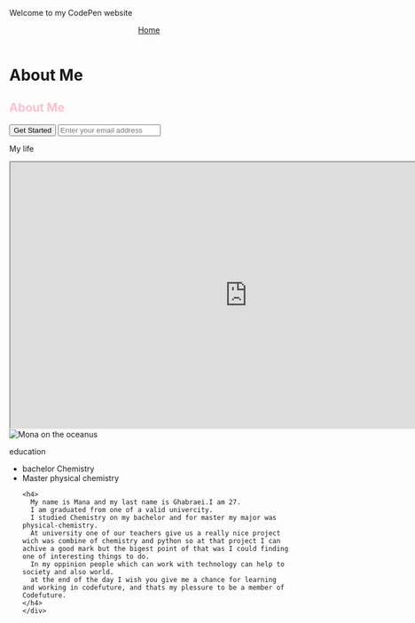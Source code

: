 Welcome to my CodePen website

<!DOCTYPE HTML>
<html lang="en">
  <link
  rel="stylesheet"
  href="https://use.fontawesome.com/releases/v5.8.1/css/all.css"
  integrity="sha384-50oBUHEmvpQ+1lW4y57PTFmhCaXp0ML5d60M1M7uH2+nqUivzIebhndOJK28anvf"
  crossorigin="anonymous"
/>
 <link rel="preconnect" href="https://fonts.googleapis.com">
<link rel="preconnect" href="https://fonts.gstatic.com" crossorigin>
<link href="https://fonts.googleapis.com/css2?family=Poppins:ital,wght@0,100;0,200;0,300;0,400;0,700;1,100;1,200;1,600&display=swap" rel="stylesheet">
 <title>My life is like?></title>
  <header class="c-site-header">
   <nav aria-label="Main Site Links.">   
      <a href="#">Home</a>       
    </nav>
 </header>
  
 
  <h1>About Me</h1>
  <h2 style="color: pink;">About Me</h2>
   <form id="form" action="https://www.freecodecamp.com/email-submit">
      <input id="submit" type="submit" value="Get Started" class="btn" />
      <input
        name="email"
        id="email"
        type="email"
        placeholder="Enter your email address"
        required
      />
     
      
 <p class="pragraph"> My life</p>
  <iframe width="853" height="480" src="https://www.youtube.com/embed/j_0UrSomgO0" title="YouTube video player" allow="accelerometer; autoplay; clipboard-write; encrypted-media; gyroscope; picture-in-picture" allowfullscreen></iframe>
  <img class="image" src="image-Moana.jpg" alt= "Mona on the oceanus"/> 
 <main>
  <div>
    <div>
    <p>education</p>
    <ul>
      <li>bachelor Chemistry</li>
      <li>Master physical chemistry</li>
      
    <h4>
      My name is Mana and my last name is Ghabraei.I am 27.
      I am graduated from one of a valid univercity.
      I studied Chemistry on my bachelor and for master my major was physical-chemistry.
      At university one of our teachers give us a really nice project wich was combine of chemistry and python so at that project I can achive a good mark but the bigest point of that was I could finding one of interesting things to do.
      In my oppinion people which can work with technology can help to society and also world.
      at the end of the day I wish you give me a chance for learning and working in codefuture, and thats my plessure to be a member of Codefuture.
    </h4>
    </div>
  </main>
<footer class="c-site-footer"></footer>

</html>
